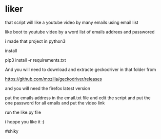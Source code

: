 # liker
that script will like a youtube video by many emails using email list 

like boot to youtube video by a word list of emails addrees and passwored

i made that project in python3

install 

pip3 install -r requirements.txt 

And you will need to download and extracte geckodriver in that folder from

https://github.com/mozilla/geckodriver/releases

and you will need the firefox latest version 

put the emails address in the email.txt file and edit the script and put the one password for all emails and put the video link

run the like.py file

i hoppe you like it :)

#shiky
